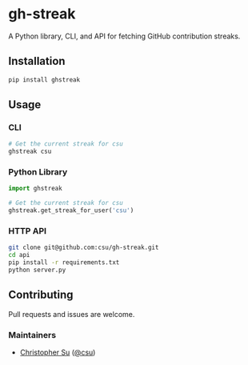 # gh-streak

A Python library, CLI, and API for fetching GitHub contribution streaks.

## Installation
```bash
pip install ghstreak
```

## Usage
### CLI
```bash
# Get the current streak for csu
ghstreak csu
```

### Python Library
```python
import ghstreak

# Get the current streak for csu
ghstreak.get_streak_for_user('csu')
```

### HTTP API
```bash
git clone git@github.com:csu/gh-streak.git
cd api
pip install -r requirements.txt
python server.py
```

## Contributing
Pull requests and issues are welcome.

### Maintainers
* [Christopher Su](https://christopher.su) ([@csu](https://github.com/csu))
